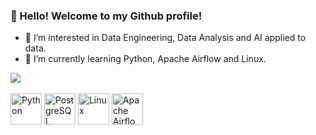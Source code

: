 ### 👋 Hello! Welcome to my Github profile!
- 👀 I’m interested in Data Engineering, Data Analysis and AI applied to data.
- 🌱 I’m currently learning Python, Apache Airflow and Linux.

<div>
  <a href="https://www.linkedin.com/in/jefferson-knopf-0b007a111/" target="_blank"><img src="https://img.shields.io/badge/LinkedIn-0077B5?style=for-the-badge&logo=linkedin&logoColor=white"></a>
</div>

<div style="display: inline_block"><br>
  <a href="https://www.python.org/"><img align="center" alt="Python" height="50" src="https://icongr.am/devicon/python-plain.svg?size=128&color=ffffff"></a> 
  <a href="https://www.postgresql.org/"><img align="center" alt="PostgreSQL" height="50" src="https://icongr.am/devicon/postgresql-plain.svg?size=128&color=ffffff"></a> 
  <a href="https://www.linux.org/"><img align="center" alt="Linux" height="50" src="https://icongr.am/devicon/linux-plain.svg?size=128&color=ffffff"></a>
  <a href="https://airflow.apache.org/"><img align="center" alt="Apache Airflow" height="50" src="https://icongr.am/devicon/apache-plain.svg?size=128&color=ffffff"></a>
</div>
